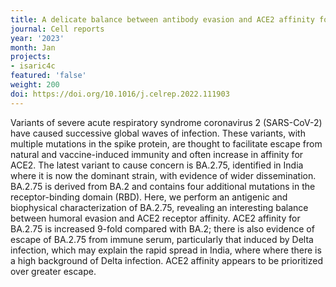 ```yaml
---
title: A delicate balance between antibody evasion and ACE2 affinity for Omicron BA.2.75.
journal: Cell reports
year: '2023'
month: Jan
projects:
- isaric4c
featured: 'false'
weight: 200
doi: https://doi.org/10.1016/j.celrep.2022.111903
---
```


Variants of severe acute respiratory syndrome coronavirus 2 (SARS-CoV-2) have caused successive global waves of infection. These variants, with multiple mutations in the spike protein, are thought to facilitate escape from natural and vaccine-induced immunity and often increase in affinity for ACE2. The latest variant to cause concern is BA.2.75, identified in India where it is now the dominant strain, with evidence of wider dissemination. BA.2.75 is derived from BA.2 and contains four additional mutations in the receptor-binding domain (RBD). Here, we perform an antigenic and biophysical characterization of BA.2.75, revealing an interesting balance between humoral evasion and ACE2 receptor affinity. ACE2 affinity for BA.2.75 is increased 9-fold compared with BA.2; there is also evidence of escape of BA.2.75 from immune serum, particularly that induced by Delta infection, which may explain the rapid spread in India, where where there is a high background of Delta infection. ACE2 affinity appears to be prioritized over greater escape.